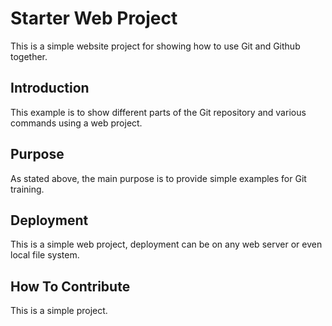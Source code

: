 # Starter Web Project

This is a simple website project for showing how to use Git and Github together.

## Introduction

This example is to show different parts of the Git repository and various commands using a web project.

## Purpose

As stated above, the main purpose is to provide simple examples for Git training.

## Deployment

This is a simple web project, deployment can be on any web server or even local file system.

## How To Contribute

This is a simple project.